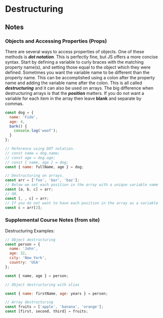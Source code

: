 # Destructuring

## Notes

### Objects and Accessing Properties (Props)

There are several ways to access properties of objects. One of these methods is **_dot notation_**. This is perfectly fine, but JS offers a more concise syntax. Start by defining a variable to curly braces with the matching property name(s), and setting those equal to the object which they were defined. Sometimes you want the variable name to be different than the property name. This can be accomplished using a colon after the property name and adding the variable name after the colon. This is all called _**destructuring**_ and it can also be used on arrays. The big difference when destructuring arrays is that the _**position**_ matters. If you do not want a variable for each item in the array then leave **blank** and separate by commas.

```javascript
const dog = {
  name: 'Fido',
  age: 4,
  bark() {
    console.log('woof');
  }
};

// Reference using DOT notation.
// const name = dog.name;
// const age = dog.age;
// const { name, age } = dog;
const { name: fullName, age } = dog;

// Destructuring on arrays.
const arr = ['foo', 'bar', 'baz'];
// Below we set each position in the array with a unique variable name (i.e. a, b and c).
const [a, b, c] = arr;
// OR.
const [, , c] = arr;
// If you do not want to have each position in the array as a variable you can leave position blank and separate by commas or if you are only using one position you can do as below.
const c = arr[2];
```

### Supplemental Course Notes (from site)

Destructuring Examples:

```javascript
// Object destructuring
const person = {
  name: 'John',
  age: 32,
  city: 'New York',
  country: 'USA'
};

const { name, age } = person;

// Object destructuring with alias

const { name: firstName, age: years } = person;

// Array destructuring
const fruits = ['apple', 'banana', 'orange'];
const [first, second, third] = fruits;
```
